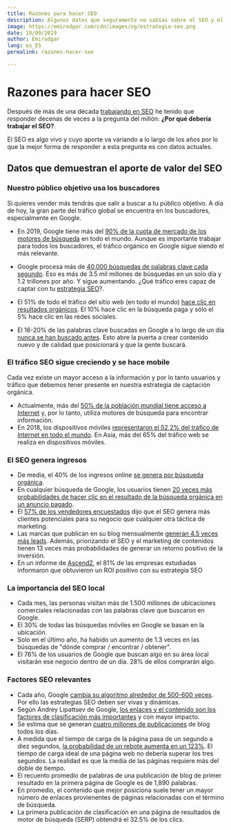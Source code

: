 ```yaml
---
title: Razones para hacer SEO
description: Algunos datos que seguramente no sabías sobre el SEO y el impacto que tienen en las estrategias
image: https://emirodgar.com/cdn/images/og/estrategia-seo.png
date: 19/09/2019
author: Emirodgar
lang: es_ES
permalink: razones-hacer-seo

--- 
```


# Razones para hacer SEO

Después de más de una década [trabajando en SEO](/experiencia-seo) he tenido que responder decenas de veces a la pregunta del millón: **¿Por qué debería trabajar el SEO?**.

El SEO es algo vivo y cuyo aporte va variando a lo largo de los años por lo que la mejor forma de responder a esta pregunta es con datos actuales.

## Datos que demuestran el aporte de valor del SEO

### Nuestro público objetivo usa los buscadores

Si quieres vender más tendrás que salir a buscar a tu público objetivo. A día de hoy, la gran parte del tráfico global se encuentra en los buscadores, especialmente en Google.
 
 - En 2019, Google tiene más del [90% de la cuota de mercado de los motores de búsqueda](https://gs.statcounter.com/search-engine-market-share) en todo el mundo.  Aunque es importante trabajar para todos los buscadores, el tráfico orgánico en Google sigue siendo el más relevante.
 - Google procesa más de [40,000 búsquedas de palabras clave cada segundo](https://www.internetlivestats.com/google-search-statistics/). Eso es más de 3.5 mil millones de búsquedas en un solo día y 1.2 trillones por año. Y sigue aumentando. ¿Qué tráfico eres capaz de captar con tu [estrategia SEO](/estrategia-seo)?.
 - El 51% de todo el tráfico del sitio web (en todo el mundo) [hace clic en resultados orgánicos](https://www.brightedge.com/resources/research-reports/content-optimization). El 10% hace clic en la búsqueda paga y sólo el 5% hace clic en las redes sociales.
 
 
 - El 16-20% de las palabras clave buscadas en Google a lo largo de un día [nunca se han buscado antes](https://readwrite.com/2012/02/29/interview_changing_engines_mid-flight_qa_with_goog/#awesm=~oiNkM4tAX3xhbP). Esto abre la puerta a crear contenido nuevo y de calidad que posicionará y que la gente buscará.


### El tráfico SEO sigue creciendo y se hace mobile

Cada vez existe un mayor acceso a la información y por lo tanto usuarios y tráfico que debemos tener presente en nuestra estrategia de captación orgánica. 

 - Actualmente, más del [50% de la población mundial tiene acceso a Internet](https://www.statista.com/statistics/325706/global-internet-user-penetration/) y, por lo tanto, utiliza motores de búsqueda para encontrar información.
 - En 2018, los dispositivos móviles [representaron el 52,2% del tráfico de Internet en todo el mundo](https://www.statista.com/statistics/241462/global-mobile-phone-website-traffic-share/). En Asia, más del 65% del tráfico web se realiza en dispositivos móviles.


### El SEO genera ingresos

 - De media, el 40% de los ingresos online [se genera por búsqueda orgánica](https://www.brightedge.com/resources/research-reports/content-optimization).
 - En cualquier búsqueda de Google, los usuarios tienen [20 veces más probabilidades de hacer clic en el resultado de la búsqueda orgánica en un anuncio pagado](https://moz.com/blog/state-of-searcher-behavior-revealed).
 - El [57% de los vendedores encuestados](https://blog.hubspot.com/news-trends/the-future-of-content-marketing) dijo que el SEO genera más clientes potenciales para su negocio que cualquier otra táctica de marketing.
 - Las marcas que publican en su blog mensualmente [generan 4.5 veces más leads](https://blog.hubspot.com/marketing/blogging-frequency-benchmarks). Además, priorizando el SEO y el marketing de contenidos tienen 13 veces más probabilidades de generar un retorno positivo de la inversión.
 - En un informe de [Ascend2](https://www.marketingdive.com/news/study-creating-content-is-most-effective-and-most-difficult-seo-tactic/430335/), el 81% de las empresas estudiadas informaron que obtuvieron un ROI positivo con su estrategia SEO

### La importancia del SEO local

 - Cada mes, las personas visitan más de 1.500 millones de ubicaciones comerciales relacionadas con las palabras clave que buscaron en Google.
 - El 30% de todas las búsquedas móviles en Google se basan en la ubicación.
 - Solo en el último año, ha habido un aumento de 1.3 veces en las búsquedas de "dónde comprar / encontrar / obtener".
 - El 76% de los usuarios de Google que buscan algo en su área local visitarán ese negocio dentro de un día. 28% de ellos comprarán algo.

### Factores SEO relevantes

  - Cada año, Google [cambia su algoritmo alrededor de 500-600 veces](https://www.blog.google/products/search/how-we-keep-google-search-relevant-and-useful/). Por ello las estrategias SEO deben ser vivas y dinámicas.
 - Según Andrey Lipattsev de Google, [los enlaces y el contenido son los factores de clasificación más importantes](https://searchengineland.com/now-know-googles-top-three-search-ranking-factors-245882) y con mayor impacto.
 - Se estima que se generan [cuatro millones de publicaciones](https://www.podcastinsights.com/start-a-wordpress-blog/) de blog todos los días.
  - A medida que el tiempo de carga de la página pasa de un segundo a diez segundos, [la probabilidad de un rebote aumenta en un 123%](https://www.thinkwithgoogle.com/marketing-resources/data-measurement/mobile-page-speed-new-industry-benchmarks/).  El tiempo de carga ideal de una página web no debería superar los tres segundos. La realidad es que la media de las páginas requiere más del doble de tiempo.
 - El recuento promedio de palabras de una publicación de blog de primer resultado en la primera página de Google es de 1,890 palabras.
 - En promedio, el contenido que mejor posiciona suele tener un mayor número de enlaces provienentes de páginas relacionadas con el término de búsqueda.
 - La primera publicación de clasificación en una página de resultados de motor de búsqueda (SERP) obtendrá el 32.5% de los clics.
<!--stackedit_data:
eyJoaXN0b3J5IjpbMTg3ODI1NDQ1NCwxNDE0MzE5MjEwLC04OT
c5Njg4MTUsMTY0Njc3ODAyMywtOTI0NzU0NjM5LC0yMDY5ODc3
MDY1XX0=
-->